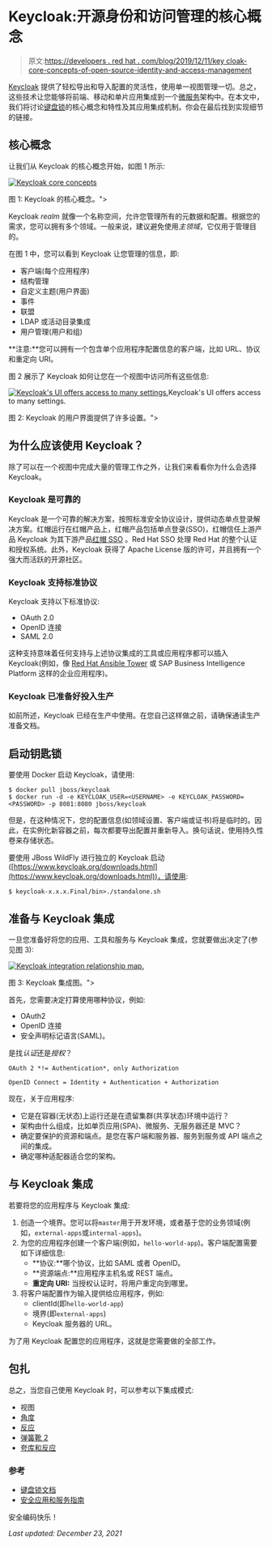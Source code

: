# Keycloak:开源身份和访问管理的核心概念

> 原文:[https://developers . red hat . com/blog/2019/12/11/key cloak-core-concepts-of-open-source-identity-and-access-management](https://developers.redhat.com/blog/2019/12/11/keycloak-core-concepts-of-open-source-identity-and-access-management)

[Keycloak](https://developers.redhat.com/blog/2018/03/19/sso-made-easy-keycloak-rhsso/) 提供了轻松导出和导入配置的灵活性，使用单一视图管理一切。总之，这些技术让您能够将前端、移动和单片应用集成到一个[微服务](https://developers.redhat.com/topics/microservices/)架构中。在本文中，我们将讨论[键盘锁](https://www.keycloak.org)的核心概念和特性及其应用集成机制。你会在最后找到实现细节的链接。

## 核心概念

让我们从 Keycloak 的核心概念开始，如图 1 所示:

[![Keycloak core concepts](../Images/56695fc85762d0503b8e4e66a1808546.png "Keycloak core concepts")](/sites/default/files/blog/2019/11/keycloak1.png)

图 1: Keycloak 的核心概念。">

Keycloak *realm* 就像一个名称空间，允许您管理所有的元数据和配置。根据您的需求，您可以拥有多个领域。一般来说，建议避免使用*主领域*，它仅用于管理目的。

在图 1 中，您可以看到 Keycloak 让您管理的信息，即:

*   客户端(每个应用程序)
*   结构管理
*   自定义主题(用户界面)
*   事件
*   联盟
*   LDAP 或活动目录集成
*   用户管理(用户和组)

**注意:**您可以拥有一个包含单个应用程序配置信息的客户端，比如 URL、协议和重定向 URI。

图 2 展示了 Keycloak 如何让您在一个视图中访问所有这些信息:

[![Keycloak's UI offers access to many settings.](../Images/46a29362d4bad9fc3c8ab336b47ead49.png "Keycloak's UI offers access to many settings.")](/sites/default/files/blog/2019/11/keycloak2.png)Keycloak's UI offers access to many settings.

图 2: Keycloak 的用户界面提供了许多设置。">

## 为什么应该使用 Keycloak？

除了可以在一个视图中完成大量的管理工作之外，让我们来看看你为什么会选择 Keycloak。

### Keycloak 是可靠的

Keycloak 是一个可靠的解决方案，按照标准安全协议设计，提供动态单点登录解决方案。红帽运行在红帽产品上，红帽产品包括单点登录(SSO)，红帽信任上游产品 Keycloak 为其下游产品[红帽 SSO](https://access.redhat.com/products/red-hat-single-sign-on) 。Red Hat SSO 处理 Red Hat 的整个认证和授权系统。此外，Keycloak 获得了 Apache License 版的许可，并且拥有一个强大而活跃的开源社区。

### Keycloak 支持标准协议

Keycloak 支持以下标准协议:

*   OAuth 2.0
*   OpenID 连接
*   SAML 2.0

这种支持意味着任何支持与上述协议集成的工具或应用程序都可以插入 Keycloak(例如，像 [Red Hat Ansible Tower](https://access.redhat.com/products/ansible-tower-red-hat) 或 SAP Business Intelligence Platform 这样的企业应用程序)。

### Keycloak 已准备好投入生产

如前所述，Keycloak 已经在生产中使用。在您自己这样做之前，请确保通读生产准备文档。

## 启动钥匙锁

要使用 Docker 启动 Keycloak，请使用:

```
$ docker pull jboss/keycloak
$ docker run -d -e KEYCLOAK_USER=<USERNAME> -e KEYCLOAK_PASSWORD=<PASSWORD> -p 8081:8080 jboss/keycloak
```

但是，在这种情况下，您的配置信息(如领域设置、客户端或证书)将是临时的。因此，在实例化新容器之前，每次都要导出配置并重新导入。换句话说，使用持久性卷来存储状态。

要使用 JBoss WildFly 进行独立的 Keycloak 启动([https://www.keycloak.org/downloads.html](https://www.keycloak.org/downloads.html))，请使用:

```
$ keycloak-x.x.x.Final/bin>./standalone.sh
```

## 准备与 Keycloak 集成

一旦您准备好将您的应用、工具和服务与 Keycloak 集成，您就要做出决定了(参见图 3):

[![Keycloak integration relationship map.](../Images/1580db9e4e47ea3af23cb8b47aadb54f.png "keycloak3")](/sites/default/files/blog/2019/11/keycloak3.png)

图 3: Keycloak 集成图。">

首先，您需要决定打算使用哪种协议，例如:

*   OAuth2
*   OpenID 连接
*   安全声明标记语言(SAML)。

是找*认证*还是*授权*？

```
OAuth 2 *!= Authentication*, only Authorization 

OpenID Connect = Identity + Authentication + Authorization
```

现在，关于应用程序:

*   它是在容器(无状态)上运行还是在遗留集群(共享状态)环境中运行？
*   架构由什么组成，比如单页应用(SPA)、微服务、无服务器还是 MVC？
*   确定要保护的资源和端点。是您在客户端和服务器、服务到服务或 API 端点之间的集成。
*   确定哪种适配器适合您的架构。

## 与 Keycloak 集成

若要将您的应用程序与 Keycloak 集成:

1.  创造一个境界。您可以将`master`用于开发环境，或者基于您的业务领域(例如，`external-apps`或`internal-apps`)。
2.  为您的应用程序创建一个客户端(例如，`hello-world-app`)。客户端配置需要如下详细信息:
    *   **协议:**哪个协议，比如 SAML 或者 OpenID。
    *   **资源端点:**应用程序主机名或 REST 端点。
    *   **重定向 URI:** 当授权认证时，将用户重定向到哪里。
3.  将客户端配置作为输入提供给应用程序，例如:
    *   clientId(即`hello-world-app`)
    *   境界(即`external-apps`)
    *   Keycloak 服务器的 URL。

为了用 Keycloak 配置您的应用程序，这就是您需要做的全部工作。

## 包扎

总之，当您自己使用 Keycloak 时，可以参考以下集成模式:

*   视图
*   [角度](https://medium.com/keycloak/secure-angular-app-with-keycloak-63ec934e5093)
*   [反应](https://medium.com/keycloak/secure-react-app-with-keycloak-4a65614f7be2)
*   [弹簧靴 2](https://medium.com/keycloak/secure-spring-boot-2-using-keycloak-f755bc255b68)
*   [夸库和反应](https://medium.com/keycloak/quarkus-and-react-integration-with-keycloak-e03eb82d8cd)

### 参考

*   [键盘锁文档](https://www.keycloak.org/documentation.html)
*   [安全应用和服务指南](https://www.keycloak.org/docs/latest/securing_apps/index.html)

安全编码快乐！

*Last updated: December 23, 2021*